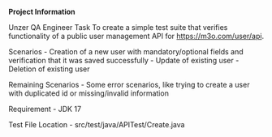 **Project Information**

 Unzer QA Engineer Task
	To create a simple test suite that verifies functionality of a public user management API
	for https://m3o.com/user/api.
	
 Scenarios
	- Creation of a new user with mandatory/optional fields and verification that it was saved
	  successfully
	- Update of existing user
	- Deletion of existing user
	
Remaining Scenarios 
	- Some error scenarios, like trying to create a user with duplicated id or missing/invalid
	  information
	
 Requirement
 	- JDK 17
 
 Test File Location
 	- src/test/java/APITest/Create.java
 	
 